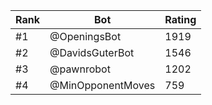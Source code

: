 Rank|Bot|Rating
---|---|---
#1|@OpeningsBot|1919
#2|@DavidsGuterBot|1546
#3|@pawnrobot|1202
#4|@MinOpponentMoves|759
